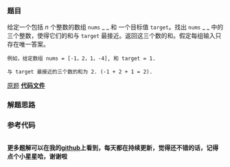 ### 题目
给定一个包括  _n_ 个整数的数组 `nums` _ _ 和 一个目标值 `target`。找出 `nums` _ _ 中的三个整数，使得它们的和与
`target` 最接近。返回这三个数的和。假定每组输入只存在唯一答案。

    
    
    例如，给定数组 nums = [-1，2，1，-4], 和 target = 1.
    
    与 target 最接近的三个数的和为 2. (-1 + 2 + 1 = 2).
    

[原题](https://leetcode-cn.com/problems/3sum-closest/)    **[代码文件]()**


### 解题思路




### 参考代码

```go


```




**更多题解可以在我的[github](https://github.com/LZH139/leetcode_Go)上看到，每天都在持续更新，觉得还不错的话，记得点个小星星哈，谢谢啦**
